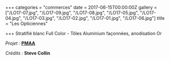 +++
categories = "commerces"
date = 2017-06-15T00:00:00Z
gallery = ["/LO17-07.jpg", "/LO17-09.jpg", "/LO17-08.jpg", "/LO17-05.jpg", "/LO17-04.jpg", "/LO17-03.jpg", "/LO17-02.jpg", "/LO17-01.jpg", "/LO17-06.jpg"]
title = "Les Opticiennes"

+++
Stratifié blanc Full Color - Tôles Aluminium façonnées, anodisation Or

_Projet :_ [**PMAA**](http://www.pierremonseuarchitecte.be/)

_Crédits :_ **Steve Collin**